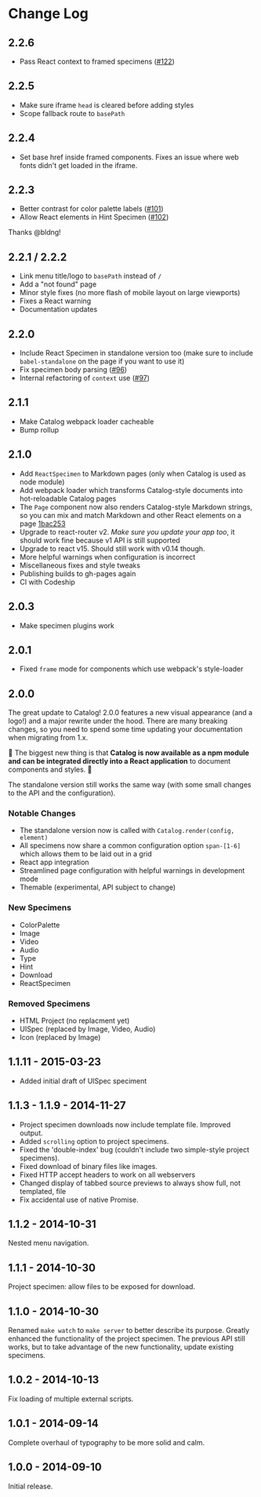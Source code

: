 # Change Log

## 2.2.6

- Pass React context to framed specimens ([#122](https://github.com/interactivethings/catalog/pull/122))

## 2.2.5

- Make sure iframe `head` is cleared before adding styles
- Scope fallback route to `basePath`

## 2.2.4

- Set base href inside framed components. Fixes an issue where web fonts didn't get loaded in the iframe.

## 2.2.3

- Better contrast for color palette labels ([#101](https://github.com/interactivethings/catalog/pull/101))
- Allow React elements in Hint Specimen ([#102](https://github.com/interactivethings/catalog/pull/102))

Thanks @bldng!

## 2.2.1 / 2.2.2

- Link menu title/logo to `basePath` instead of `/`
- Add a "not found" page
- Minor style fixes (no more flash of mobile layout on large viewports)
- Fixes a React warning
- Documentation updates

## 2.2.0

- Include React Specimen in standalone version too (make sure to include `babel-standalone` on the page if you want to use it)
- Fix specimen body parsing ([#96](https://github.com/interactivethings/catalog/pull/96))
- Internal refactoring of `context` use ([#97](https://github.com/interactivethings/catalog/pull/97))

## 2.1.1

- Make Catalog webpack loader cacheable
- Bump rollup

## 2.1.0

- Add `ReactSpecimen` to Markdown pages (only when Catalog is used as node module)
- Add webpack loader which transforms Catalog-style documents into hot-reloadable Catalog pages
- The `Page` component now also renders Catalog-style Markdown strings, so you can mix and match Markdown and other React elements on a page [1bac253](https://github.com/interactivethings/catalog/commit/1bac2537907adc440caed3e7e1edcb5fee19a33b)
- Upgrade to react-router v2. _Make sure you update your app too_, it should work fine because v1 API is still supported
- Upgrade to react v15. Should still work with v0.14 though.
- More helpful warnings when configuration is incorrect
- Miscellaneous fixes and style tweaks
- Publishing builds to gh-pages again
- CI with Codeship

## 2.0.3

- Make specimen plugins work

## 2.0.1

- Fixed `frame` mode for components which use webpack's style-loader

## 2.0.0

The great update to Catalog! 2.0.0 features a new visual appearance (and a logo!) and a major rewrite under the hood. There are many breaking changes, so you need to spend some time updating your documentation when migrating from 1.x.

:rocket: The biggest new thing is that **Catalog is now available as a npm module and can be integrated directly into a React application** to document components and styles. :rocket:

The standalone version still works the same way (with some small changes to the API and the configuration).

### Notable Changes

- The standalone version now is called with `Catalog.render(config, element)`
- All specimens now share a common configuration option `span-[1-6]` which allows them to be laid out in a grid
- React app integration
- Streamlined page configuration with helpful warnings in development mode
- Themable (experimental, API subject to change)

### New Specimens

- ColorPalette
- Image
- Video
- Audio
- Type
- Hint
- Download
- ReactSpecimen

### Removed Specimens

- HTML Project (no replacment yet)
- UISpec (replaced by Image, Video, Audio)
- Icon (replaced by Image)


## 1.1.11 - 2015-03-23

- Added initial draft of UISpec speciment

## 1.1.3 - 1.1.9 - 2014-11-27

- Project specimen downloads now include template file. Improved output.
- Added `scrolling` option to project specimens.
- Fixed the 'double-index' bug (couldn't include two simple-style project specimens).
- Fixed download of binary files like images.
- Fixed HTTP accept headers to work on all webservers
- Changed display of tabbed source previews to always show full, not templated, file
- Fix accidental use of native Promise.

## 1.1.2 - 2014-10-31
Nested menu navigation.

## 1.1.1 - 2014-10-30
Project specimen: allow files to be exposed for download.

## 1.1.0 - 2014-10-30
Renamed `make watch` to `make server` to better describe its purpose.
Greatly enhanced the functionality of the project specimen. The previous API still works, but to take advantage of the new functionality, update existing specimens.

## 1.0.2 - 2014-10-13
Fix loading of multiple external scripts.

## 1.0.1 - 2014-09-14
Complete overhaul of typography to be more solid and calm.

## 1.0.0 - 2014-09-10
Initial release.
